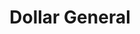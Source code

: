 ---
title: "Dollar General"
url: /tucson/dollar-general-north-sandario-road/
shop: variety store
---